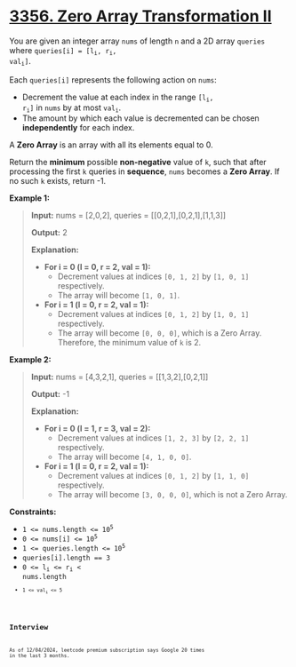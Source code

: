# [3356. Zero Array Transformation II](https://leetcode.com/problems/zero-array-transformation-ii/)

You are given an integer array `nums` of length `n` and a 2D array `queries` where <code>queries[i] = [l<sub>i</sub>, r<sub>i</sub>, val<sub>i</sub>]</code>.

Each `queries[i]` represents the following action on `nums`:
* Decrement the value at each index in the range <code>[l<sub>i</sub>, r<sub>i</sub>]</code> in `nums` by at most <code>val<sub>i</sub></code>.
* The amount by which each value is decremented can be chosen **independently** for each index.

A **Zero Array** is an array with all its elements equal to 0.

Return the **minimum** possible **non-negative** value of `k`, such that after processing the first `k` queries in **sequence**, `nums` becomes a **Zero Array**. If no such `k` exists, return -1.

**Example 1:**
> **Input:** nums = [2,0,2], queries = [[0,2,1],[0,2,1],[1,1,3]]
>
> **Output:** 2
>
> **Explanation:**
> * **For i = 0 (l = 0, r = 2, val = 1):**
>   * Decrement values at indices `[0, 1, 2]` by `[1, 0, 1]` respectively.
>   * The array will become `[1, 0, 1]`.
> * **For i = 1 (l = 0, r = 2, val = 1):**
>   * Decrement values at indices `[0, 1, 2]` by `[1, 0, 1]` respectively.
>   * The array will become `[0, 0, 0]`, which is a Zero Array. Therefore, the minimum value of `k` is 2.

**Example 2:**
> **Input:** nums = [4,3,2,1], queries = [[1,3,2],[0,2,1]]
>
> **Output:** -1
>
> **Explanation:**
> * **For i = 0 (l = 1, r = 3, val = 2):**
>   * Decrement values at indices `[1, 2, 3]` by `[2, 2, 1]` respectively.
>   * The array will become `[4, 1, 0, 0]`.
> * **For i = 1 (l = 0, r = 2, val = 1):**
>   * Decrement values at indices `[0, 1, 2]` by `[1, 1, 0]` respectively.
>   * The array will become `[3, 0, 0, 0]`, which is not a Zero Array.

**Constraints:**
* <code>1 <= nums.length <= 10<sup>5</sup></code>
* <code>0 <= nums[i] <= 10<sup>5</sup></code>
* <code>1 <= queries.length <= 10<sup>5</sup></code>
* `queries[i].length == 3`
* <code>0 <= l<sub>i</sub> <= r<sub>i</sub> < nums.length<code>
* <code>1 <= val<sub>i</sub> <= 5<code>

## Interview
As of 12/04/2024, leetcode premium subscription says Google 20 times in the last 3 months.
